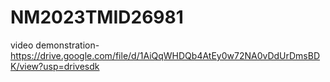 # NM2023TMID26981
video demonstration-https://drive.google.com/file/d/1AiQqWHDQb4AtEy0w72NA0vDdUrDmsBDK/view?usp=drivesdk
